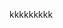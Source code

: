 kkkkkkkkk<grouped-questions source="labguidepage001WDX9YQLW" />
<question source="labguidepage001elLoTf4y" />
<validation step="5abe8e6b-e440-46a5-8632-26ca469b360d" />
<validation step="dc86b049-0281-400f-9839-150d3cb44427" />
